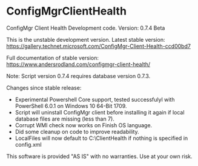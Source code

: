 # ConfigMgrClientHealth
ConfigMgr Client Health Development code. Version: 0.7.4 Beta

This is the unstable development version. 
Latest stable version: https://gallery.technet.microsoft.com/ConfigMgr-Client-Health-ccd00bd7

Full documentation of stable version: https://www.andersrodland.com/configmgr-client-health/

Note: Script version 0.7.4 requires database version 0.7.3.

Changes since stable release:
* Experimental Powershell Core support, tested successfulyl with PowerShell 6.0.1 on Windows 10 64-Bit 1709.
* Script will uninstall ConfigMgr client before installing it again if local database files are missing (less than 7).
* Corrupt WMI check now works on Finish OS language.
* Did some cleanup on code to improve readability.
* LocalFiles will now default to C:\ClientHealth if nothing is specified in config.xml

This software is provided "AS IS" with no warranties. Use at your own risk.